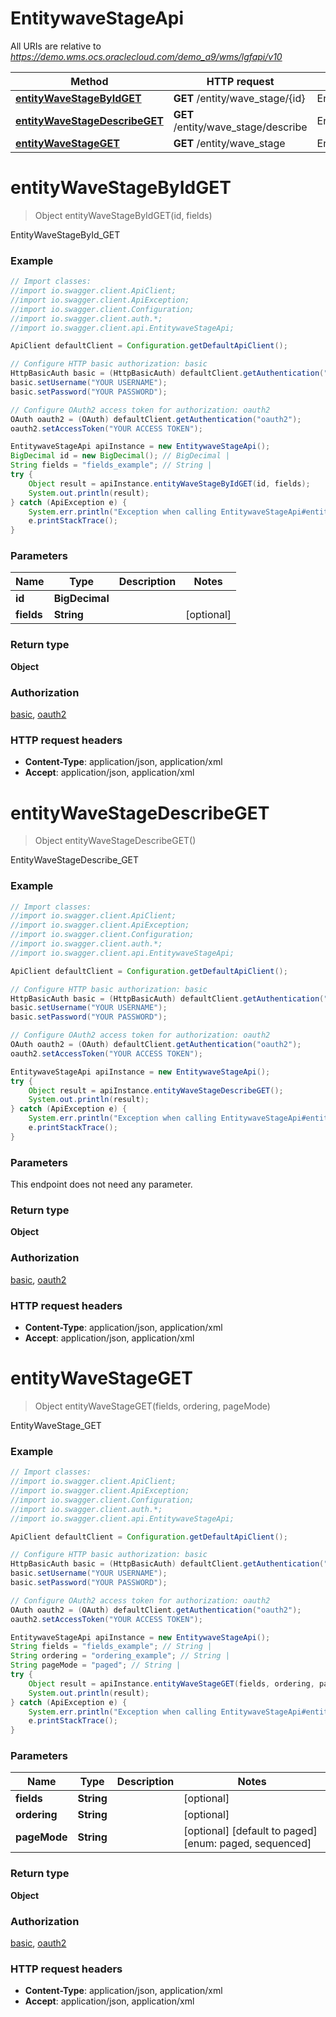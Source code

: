 # EntitywaveStageApi

All URIs are relative to *https://demo.wms.ocs.oraclecloud.com/demo_a9/wms/lgfapi/v10*

Method | HTTP request | Description
------------- | ------------- | -------------
[**entityWaveStageByIdGET**](EntitywaveStageApi.md#entityWaveStageByIdGET) | **GET** /entity/wave_stage/{id} | EntityWaveStageById_GET
[**entityWaveStageDescribeGET**](EntitywaveStageApi.md#entityWaveStageDescribeGET) | **GET** /entity/wave_stage/describe | EntityWaveStageDescribe_GET
[**entityWaveStageGET**](EntitywaveStageApi.md#entityWaveStageGET) | **GET** /entity/wave_stage | EntityWaveStage_GET


<a name="entityWaveStageByIdGET"></a>
# **entityWaveStageByIdGET**
> Object entityWaveStageByIdGET(id, fields)

EntityWaveStageById_GET



### Example
```java
// Import classes:
//import io.swagger.client.ApiClient;
//import io.swagger.client.ApiException;
//import io.swagger.client.Configuration;
//import io.swagger.client.auth.*;
//import io.swagger.client.api.EntitywaveStageApi;

ApiClient defaultClient = Configuration.getDefaultApiClient();

// Configure HTTP basic authorization: basic
HttpBasicAuth basic = (HttpBasicAuth) defaultClient.getAuthentication("basic");
basic.setUsername("YOUR USERNAME");
basic.setPassword("YOUR PASSWORD");

// Configure OAuth2 access token for authorization: oauth2
OAuth oauth2 = (OAuth) defaultClient.getAuthentication("oauth2");
oauth2.setAccessToken("YOUR ACCESS TOKEN");

EntitywaveStageApi apiInstance = new EntitywaveStageApi();
BigDecimal id = new BigDecimal(); // BigDecimal | 
String fields = "fields_example"; // String | 
try {
    Object result = apiInstance.entityWaveStageByIdGET(id, fields);
    System.out.println(result);
} catch (ApiException e) {
    System.err.println("Exception when calling EntitywaveStageApi#entityWaveStageByIdGET");
    e.printStackTrace();
}
```

### Parameters

Name | Type | Description  | Notes
------------- | ------------- | ------------- | -------------
 **id** | **BigDecimal**|  |
 **fields** | **String**|  | [optional]

### Return type

**Object**

### Authorization

[basic](../README.md#basic), [oauth2](../README.md#oauth2)

### HTTP request headers

 - **Content-Type**: application/json, application/xml
 - **Accept**: application/json, application/xml

<a name="entityWaveStageDescribeGET"></a>
# **entityWaveStageDescribeGET**
> Object entityWaveStageDescribeGET()

EntityWaveStageDescribe_GET



### Example
```java
// Import classes:
//import io.swagger.client.ApiClient;
//import io.swagger.client.ApiException;
//import io.swagger.client.Configuration;
//import io.swagger.client.auth.*;
//import io.swagger.client.api.EntitywaveStageApi;

ApiClient defaultClient = Configuration.getDefaultApiClient();

// Configure HTTP basic authorization: basic
HttpBasicAuth basic = (HttpBasicAuth) defaultClient.getAuthentication("basic");
basic.setUsername("YOUR USERNAME");
basic.setPassword("YOUR PASSWORD");

// Configure OAuth2 access token for authorization: oauth2
OAuth oauth2 = (OAuth) defaultClient.getAuthentication("oauth2");
oauth2.setAccessToken("YOUR ACCESS TOKEN");

EntitywaveStageApi apiInstance = new EntitywaveStageApi();
try {
    Object result = apiInstance.entityWaveStageDescribeGET();
    System.out.println(result);
} catch (ApiException e) {
    System.err.println("Exception when calling EntitywaveStageApi#entityWaveStageDescribeGET");
    e.printStackTrace();
}
```

### Parameters
This endpoint does not need any parameter.

### Return type

**Object**

### Authorization

[basic](../README.md#basic), [oauth2](../README.md#oauth2)

### HTTP request headers

 - **Content-Type**: application/json, application/xml
 - **Accept**: application/json, application/xml

<a name="entityWaveStageGET"></a>
# **entityWaveStageGET**
> Object entityWaveStageGET(fields, ordering, pageMode)

EntityWaveStage_GET



### Example
```java
// Import classes:
//import io.swagger.client.ApiClient;
//import io.swagger.client.ApiException;
//import io.swagger.client.Configuration;
//import io.swagger.client.auth.*;
//import io.swagger.client.api.EntitywaveStageApi;

ApiClient defaultClient = Configuration.getDefaultApiClient();

// Configure HTTP basic authorization: basic
HttpBasicAuth basic = (HttpBasicAuth) defaultClient.getAuthentication("basic");
basic.setUsername("YOUR USERNAME");
basic.setPassword("YOUR PASSWORD");

// Configure OAuth2 access token for authorization: oauth2
OAuth oauth2 = (OAuth) defaultClient.getAuthentication("oauth2");
oauth2.setAccessToken("YOUR ACCESS TOKEN");

EntitywaveStageApi apiInstance = new EntitywaveStageApi();
String fields = "fields_example"; // String | 
String ordering = "ordering_example"; // String | 
String pageMode = "paged"; // String | 
try {
    Object result = apiInstance.entityWaveStageGET(fields, ordering, pageMode);
    System.out.println(result);
} catch (ApiException e) {
    System.err.println("Exception when calling EntitywaveStageApi#entityWaveStageGET");
    e.printStackTrace();
}
```

### Parameters

Name | Type | Description  | Notes
------------- | ------------- | ------------- | -------------
 **fields** | **String**|  | [optional]
 **ordering** | **String**|  | [optional]
 **pageMode** | **String**|  | [optional] [default to paged] [enum: paged, sequenced]

### Return type

**Object**

### Authorization

[basic](../README.md#basic), [oauth2](../README.md#oauth2)

### HTTP request headers

 - **Content-Type**: application/json, application/xml
 - **Accept**: application/json, application/xml

